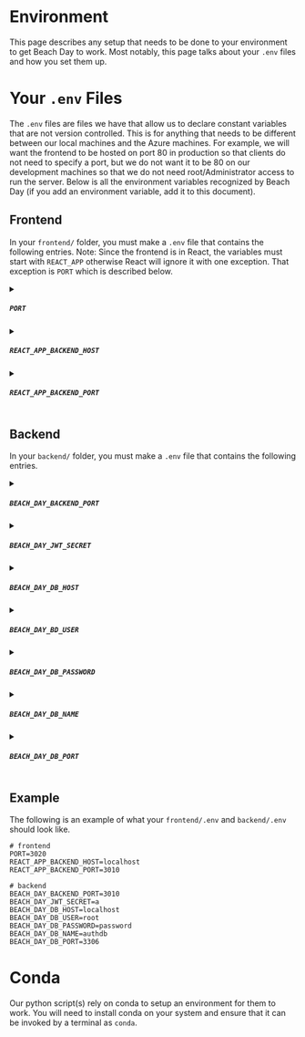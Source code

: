 # Environment
This page describes any setup that needs to be done to your environment to get Beach Day to work. Most notably, this page talks about your `.env` files and how you set them up.

# Your `.env` Files
The `.env` files are files we have that allow us to declare constant variables that are not version controlled. This is for anything that needs to be different between our local machines and the Azure machines. For example, we will want the frontend to be hosted on port 80 in production so that clients do not need to specify a port, but we do not want it to be 80 on our development machines so that we do not need root/Administrator access to run the server. Below is all the environment variables recognized by Beach Day (if you add an environment variable, add it to this document).

## Frontend
In your `frontend/` folder, you must make a `.env` file that contains the following entries. Note: Since the frontend is in React, the variables must start with `REACT_APP` otherwise React will ignore it with one exception. That exception is `PORT` which is described below.
<details>
<summary>

##### `PORT`

</summary>

This environment variable is recognized by React directly and does not need implemented in the frontend code. It tells React which port to host the frontend on. If it isn't set, React defaults to 3000.

</details>
<details>
<summary>

##### `REACT_APP_BACKEND_HOST`

</summary>

This is the hostname of the backend. If this is not set, you will get weird errors. For your local development machine, you most likely want to set it to `localhost`.

</details>
<details>
<summary>

##### `REACT_APP_BACKEND_PORT`

</summary>

This is the port the backend is hosted on. If this is not set, you will get weird errors. You need to make sure this is the same as `BEACH_DAY_BACKEND_PORT` in your `backend/.env` file.

</details>

## Backend
In your `backend/` folder, you must make a `.env` file that contains the following entries.
<details>
<summary>

##### `BEACH_DAY_BACKEND_PORT`

</summary>

This is the port the backend will be hosted on. If this is not set, the code will select 3010 by default. You must set `REACT_APP_BACKEND_PORT` to the same value.

</details>
<details>
<summary>

##### `BEACH_DAY_JWT_SECRET`

</summary>

This is the value of the jwt secret. If this is not set, you will get an error. For your local development environment, its not very important what this value is set to as you should not be storing sensitive user data on your local machine. This will need to be a truly random and truly secret value on the Azure server.

</details>

<details>
<summary>

##### `BEACH_DAY_DB_HOST`

</summary>

This is the name of your MySQL connection HostName.  For your local development environment, you will have set this when creating your SQL connection.  Without it, the code and database can not communicate.

</details>
<details>
<summary>

##### `BEACH_DAY_BD_USER`

</summary>

This is the name of the user that is linked with the MySQL connection.  For your local development environment, you will have set this when creating your SQL connection.  These are more credentials needed to link the connection.

</details>
<details>
<summary>

##### `BEACH_DAY_DB_PASSWORD`

</summary>

This is the password used to open your MySQL connection. For your local development environment, you will have set this when creating your SQL connection.  These are more credentials needed to link the connection. 

</details>
<details>
<summary>

##### `BEACH_DAY_DB_NAME`

</summary>

This is the name of the database found in your MySQL connection.  These are needed to link the connection.  For now, we are using arbitrary but consistent name.  We have kept it as `authdb` for ease.

</details>
<details>
<summary>

##### `BEACH_DAY_DB_PORT`

</summary>

This is the port that links the MySQL connection to the code.  The default we opted to use is `3306`. This may possible be set during install of MySQL.  

</details>

## Example
The following is an example of what your `frontend/.env` and `backend/.env` should look like.
```
# frontend
PORT=3020
REACT_APP_BACKEND_HOST=localhost
REACT_APP_BACKEND_PORT=3010
```
```
# backend
BEACH_DAY_BACKEND_PORT=3010
BEACH_DAY_JWT_SECRET=a
BEACH_DAY_DB_HOST=localhost
BEACH_DAY_DB_USER=root
BEACH_DAY_DB_PASSWORD=password
BEACH_DAY_DB_NAME=authdb
BEACH_DAY_DB_PORT=3306
```

# Conda
Our python script(s) rely on conda to setup an environment for them to work. You will need to install conda on your system and ensure that it can be invoked by a terminal as `conda`.
